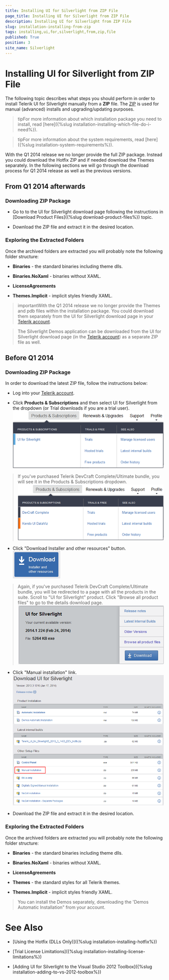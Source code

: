 ```yaml
---
title: Installing UI for Silverlight from ZIP File
page_title: Installing UI for Silverlight from ZIP File
description: Installing UI for Silverlight from ZIP File
slug: installation-installing-from-zip
tags: installing,ui,for,silverlight,from,zip,file
published: True
position: 3
site_name: Silverlight
---
```


# Installing UI for Silverlight from ZIP File

The following topic describes what steps you should perform in order to install Telerik UI for Silverlight manually from a __ZIP__ file. The [ZIP](http://en.wikipedia.org/wiki/ZIP_%28file_format%29) is used for manual (advanced) installs and upgrading/updating purposes.
      
>tipFor more information about which installation package you need to install, read [here]({%slug installation-installing-which-file-do-i-need%}).
        
>tipFor more information about the system requirements, read [here]({%slug installation-system-requirements%}).
    
With the Q1 2014 release we no longer provide the full ZIP package. Instead you could download the Hotfix ZIP and if needed download the Themes separately. In the following sections we will go through the download process for Q1 2014 release as well as the previous versions.

## From Q1 2014 afterwards

### Downloading ZIP Package

* Go to to the UI for Silverlight download page following the instructions in [Download Product Files]({%slug download-product-files%}) topic.
              
* Download the ZIP file and extract it in the desired location.

### Exploring the Extracted Folders

Once the archived folders are extracted you will probably note the following folder structure:

* __Binaries__ - the standard binaries including theme dlls.
             
* __Binaries.NoXaml__ - binaries without XAML.
              
* __LicenseAgreements__

* __Themes.Implicit__ - implicit styles friendly XAML.
              
>importantWith the Q1 2014 release we no longer provide the Themes and pdb files within the installation package. You could download them separately from the UI for Silverlight download page in your [Telerik account](http://www.telerik.com/account.aspx).
              
>The Silverlight Demos application can be downloaded from the UI for Silverlight download page (in the [Telerik account](http://www.telerik.com/account.aspx)) as a separate ZIP file as well.
              
## Before Q1 2014

### Downloading ZIP Package

In order to download the latest ZIP file, follow the instructions below:

* Log into your [Telerik account](http://www.telerik.com/account.aspx).     

* Click __Products  & Subscriptions__ and then select UI for Silverlight from the dropdown (or Trial downloads if you are a trial user).
![Common Installing FromMSIFiles 005](images/Common_InstallingFromMSIFiles_005.png)

>If you've purchased Telerik DevCraft Complete/Ultimate bundle, you will see it in the Products  & Subscriptions dropdown.
>![Common Installing FromMSIFiles 005 Ultimate](images/Common_InstallingFromMSIFiles_005_Ultimate.png)

* Click "Download Installer and other resources" button.![Common Installing Download Button](images/Common_Installing_Download_Button.png)

>Again, if you've purchased Telerik DevCraft Complete/Ultimate bundle, you will be redirected to a page with all the products in the suite.
>Scroll to "UI for Silverlight" product. Click "Browse all product files" to go to the details download page.
>![Common Installing FromMSIFiles 009](images/Common_InstallingFromMSIFiles_009.png)

* Click "Manual installation" link.![Common Installing FromZIPFile 030](images/Common_InstallingFromZIPFile_030.PNG)

* Download the ZIP file and extract it in the desired location.

### Exploring the Extracted Folders

Once the archived folders are extracted you will probably note the following folder structure:

* __Binaries__ - the standard binaries including theme dlls.              

* __Binaries.NoXaml__ - binaries without XAML.              

* __LicenseAgreements__

* __Themes__ - the standard styles for all Telerik themes.              

* __Themes.Implicit__ - implicit styles friendly XAML.              

>You can install the Demos separately, downloading the 'Demos Automatic Installation" from your account.

# See Also

 * [Using the Hotfix (DLLs Only)]({%slug installation-installing-hotfix%})

 * [Trial License Limitations]({%slug installation-installing-license-limitations%})

 * [Adding UI for Silverlight to the Visual Studio 2012 Toolbox]({%slug installation-adding-to-vs-2012-toolbox%})
